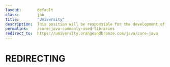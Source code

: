 ```yaml
---
layout:       default
class:        job
title:        "University"
description:  This position will be responsible for the development of design prototypes, site navigation and layout of content for various web projects.
permalink:    /core-java-commonly-used-libraries
redirect_to:  https://university.orangeandbronze.com/java/core-java
---
```

<h1>REDIRECTING</h1>